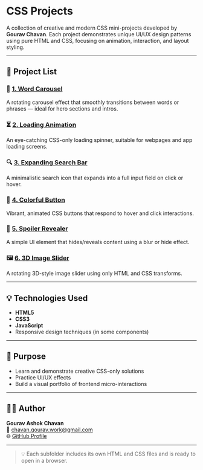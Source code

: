 # CSS Projects

A collection of creative and modern CSS mini-projects developed by **Gourav Chavan**. Each project demonstrates unique UI/UX design patterns using pure HTML and CSS, focusing on animation, interaction, and layout styling.

---

## 📁 Project List

### 🎠 [1. Word Carousel](./Word%20Carousel)
A rotating carousel effect that smoothly transitions between words or phrases — ideal for hero sections and intros.

### ⏳ [2. Loading Animation](./Loading%20Animation)
An eye-catching CSS-only loading spinner, suitable for webpages and app loading screens.

### 🔍 [3. Expanding Search Bar](./Expanding%20Search%20Bar)
A minimalistic search icon that expands into a full input field on click or hover.

### 🎨 [4. Colorful Button](./Colorful%20Button)
Vibrant, animated CSS buttons that respond to hover and click interactions.

### 👀 [5. Spoiler Revealer](./Spoiler%20Revealer)
A simple UI element that hides/reveals content using a blur or hide effect.

### 🖼️ [6. 3D Image Slider](./3D%20image%20slider)
A rotating 3D-style image slider using only HTML and CSS transforms.

---

## 💡 Technologies Used

- **HTML5**
- **CSS3**
- **JavaScript**
- Responsive design techniques (in some components)

---

## 🧠 Purpose

- Learn and demonstrate creative CSS-only solutions
- Practice UI/UX effects
- Build a visual portfolio of frontend micro-interactions

---

## 🙋‍♂️ Author

**Gourav Ashok Chavan**  
📧 chavan.gourav.work@gmail.com  
🌐 [GitHub Profile](https://github.com/gourav-chavan-git)

---

> 💡 Each subfolder includes its own HTML and CSS files and is ready to open in a browser.

